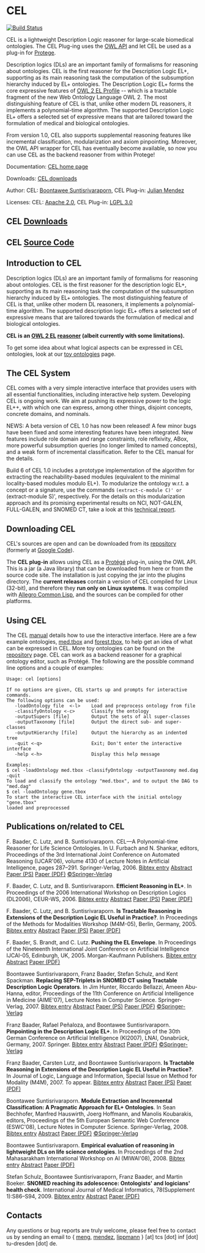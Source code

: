 # CEL

[![Build Status](https://travis-ci.org/julianmendez/cel.png?branch=master)](https://travis-ci.org/julianmendez/cel)


CEL is a lightweight Description Logic reasoner for large-scale biomedical ontologies. The CEL Plug-ing uses the [OWL API](http://owlcs.github.io/owlapi/) and let CEL be used as a plug-in for [Protege](http://protege.stanford.edu/).

Description logics (DLs) are an important family of formalisms for reasoning about ontologies. CEL is the first reasoner for the Description Logic EL+, supporting as its main reasoning task the computation of the subsumption hierarchy induced by EL+ ontologies. The Description Logic EL+ forms the core expressive features of [OWL 2 EL Profile](http://www.w3.org/TR/owl2-profiles/#OWL_2_EL_2) -- which is a tractable fragment of the new Web Ontology Language OWL 2. The most distinguishing feature of CEL is that, unlike other modern DL reasoners, it implements a polynomial-time algorithm. The supported Description Logic EL+ offers a selected set of expressive means that are tailored toward the formulation of medical and biological ontologies.

From version 1.0, CEL also supports supplemental reasoning features like incremental classification, modularization and axiom pinpointing. Moreover, the OWL API wrapper for CEL has eventually become available, so now you can use CEL as the backend reasoner from within Protege!

Documentation: [CEL home page](http://lat.inf.tu-dresden.de/systems/cel/)

Downloads: [CEL downloads](http://lat.inf.tu-dresden.de/systems/cel/downloads.html)

Author: CEL: [Boontawee Suntisrivaraporn](http://www.siit.tu.ac.th/professor_en.php?id=322), CEL Plug-in: [Julian Mendez](http://lat.inf.tu-dresden.de/~mendez/)

Licenses: CEL: [Apache 2.0](http://www.apache.org/licenses/LICENSE-2.0.txt), CEL Plug-in: [LGPL 3.0](http://www.gnu.org/licenses/lgpl-3.0.txt)


## CEL [Downloads](https://lat.inf.tu-dresden.de/systems/cel/downloads.html)


## CEL [Source Code](http://github.com/julianmendez/cel)


## Introduction to CEL

Description logics (DLs) are an important family of formalisms for reasoning about ontologies. CEL is the first reasoner for the description logic EL+, supporting as its main reasoning task the computation of the subsumption hierarchy induced by EL+ ontologies. The most distinguishing feature of CEL is that, unlike other modern DL reasoners, it implements a polynomial-time algorithm. The supported description logic EL+ offers a selected set of expressive means that are tailored towards the formulation of medical and biological ontologies.

**CEL is an [OWL 2 EL](http://www.w3.org/tr/owl2-profiles/#OWL_2_EL) [reasoner](http://www.w3.org/2007/OWL/wiki/Implementations) (albeit currently with some limitations).**

To get some idea about what logical aspects can be expressed in CEL ontologies, look at our [toy ontologies](http://lat.inf.tu-dresden.de/~meng/toyont.html) page.

## The CEL System

CEL comes with a very simple interactive interface that provides users with all essential functionalities, including interactive help system. Developing CEL is ongoing work. We aim at pushing its expressive power to the logic EL++, with which one can express, among other things, disjoint concepts, concrete domains, and nominals.

NEWS: A beta version of CEL 1.0 has now been released! A few minor bugs have been fixed and some interesting features have been integrated. New features include role domain and range constraints, role reflxivity, ABox, more powerful subsumption queries (no longer limited to named concepts), and a weak form of incremental classification. Refer to the CEL manual for the details.

Build 6 of CEL 1.0 includes a prototype implementation of the algorithm for extracting the reachability-based modules (equivalent to the minimal locality-based modules modulo EL+). To modularize the ontology w.r.t. a concept or a signature, use the commands `(extract-c-module C)' or `(extract-module S)', respectively. For the details on this modularization approach and its promising experimental results on NCI, NOT-GALEN, FULL-GALEN, and SNOMED CT, take a look at this [technical report](http://lat.inf.tu-dresden.de/research/reports/2007/Sun-07-LTCS.pdf).


## Downloading CEL

CEL's sources are open and can be downloaded from its [repository](https://github.com/julianmendez/cel) (formerly at [Google Code](http://code.google.com/p/cel/)).

The **CEL plug-in** allows using CEL as a [Protégé](http://protege.stanford.edu/) plug-in, using the OWL API. This is a jar (a Java library) that can be downloaded from here or from the source code site. The installation is just copying the jar into the plugins directory. The **current releases** contain a version of CEL compiled for Linux (32-bit), and therefore they **run only on Linux systems**. It was compiled with [Allegro Common Lisp](http://franz.com/products/allegro-common-lisp/), and the sources can be compiled for other platforms.


## Using CEL

The CEL [manual](http://cel.googlecode.com/files/cel-manual.pdf) details how to use the interactive interface. Here are a few example ontologies, [med.tbox](https://lat.inf.tu-dresden.de/systems/cel/med.tbox) and [forest.tbox](https://lat.inf.tu-dresden.de/systems/cel/forest.tbox), to help get an idea of what can be expressed in CEL. More toy ontologies can be found on the [repository](http://lat.inf.tu-dresden.de/~meng/toyont.html) page. CEL can work as a backend reasoner for a graphical ontology editor, such as Protégé. The following are the possible command line options and a couple of examples:

```
Usage: cel [options]

If no options are given, CEL starts up and prompts for interactive commands.
The following options can be used:
   -loadOntology file  <-l>    Load and preprocess ontology from file
   -classifyOntology <-c>      Classify the ontology
   -outputSupers [file]        Output the sets of all super-classes
   -outputTaxonomy [file]      Output the direct sub- and super-classes
   -outputHierarchy [file]     Output the hierarchy as an indented tree
   -quit <-q>                  Exit; Don't enter the interactive interface
   -help <-h>                  Display this help message

Examples:
$ cel -loadOntology med.tbox -classifyOntology -outputTaxonomy med.dag -quit
To load and classify the ontology "med.tbox", and to output the DAG to "med.dag"
$ cel -loadOntology gene.tbox
To start the interactive CEL interface with the initial ontology "gene.tbox"
loaded and preprocessed
```		


## Publications on/related to CEL

F. Baader, C. Lutz, and B. Suntisrivaraporn. CEL—A Polynomial-time Reasoner for Life Science Ontologies. In U. Furbach and N. Shankar, editors, Proceedings of the 3rd International Joint Conference on Automated Reasoning (IJCAR'06), volume 4130 of Lecture Notes in Artificial Intelligence, pages 287–291. Springer-Verlag, 2006.
[Bibtex entry](http://lat.inf.tu-dresden.de/research/papers/2006/BaaLutSun-IJCAR-06.bib)  [Abstract](http://lat.inf.tu-dresden.de/research/papers-2006.html#BaaLutSun-IJCAR-06)  [Paper (PS)](http://lat.inf.tu-dresden.de/research/papers/2006/BaaLutSun-IJCAR-06.ps.gz)  [Paper (PDF)](http://lat.inf.tu-dresden.de/research/papers/2006/BaaLutSun-IJCAR-06.pdf)  [©Springer-Verlag](http://www.springer.de/comp/lncs/index.html)

F. Baader, C. Lutz, and B. Suntisrivaraporn. **Efficient Reasoning in EL+**. In Proceedings of the 2006 International Workshop on Description Logics (DL2006), CEUR-WS, 2006.
[Bibtex entry](http://lat.inf.tu-dresden.de/research/papers/2006/BaaLutSun-DL-06.bib)  [Abstract](http://lat.inf.tu-dresden.de/research/papers-2006.html#BaaLutSun-DL-06)  [Paper (PS)](http://lat.inf.tu-dresden.de/research/papers/2006/BaaLutSun-DL-06.ps.gz)  [Paper (PDF)](http://lat.inf.tu-dresden.de/research/papers/2006/BaaLutSun-DL-06.pdf)

F. Baader, C. Lutz, and B. Suntisrivaraporn. **Is Tractable Reasoning in Extensions of the Description Logic EL Useful in Practice?**. In Proceedings of the Methods for Modalities Workshop (M4M-05), Berlin, Germany, 2005.
[Bibtex entry](http://lat.inf.tu-dresden.de/research/papers/2005/BaaLutSun-M4M-05.bib)  [Abstract](http://lat.inf.tu-dresden.de/research/papers-2005.html#BaaLutSun-M4M-05)  [Paper (PS)](http://lat.inf.tu-dresden.de/research/papers/2005/BaaLutSun-M4M-05.ps.gs)  [Paper (PDF)](http://lat.inf.tu-dresden.de/research/papers/2005/BaaLutSun-M4M-05.pdf)

F. Baader, S. Brandt, and C. Lutz. **Pushing the EL Envelope**. In Proceedings of the Nineteenth International Joint Conference on Artificial Intelligence IJCAI-05, Edinburgh, UK, 2005. Morgan-Kaufmann Publishers.
[Bibtex entry](http://lat.inf.tu-dresden.de/research/papers/2005/BaaderBrandtLutz-IJCAI-05.bib)  [Abstract](http://lat.inf.tu-dresden.de/research/papers-2005.html#BaaderBrandtLutz-IJCAI-05)  [Paper (PDF)](http://lat.inf.tu-dresden.de/research/papers/2005/BaaderBrandtLutz-IJCAI-05.pdf)

Boontawee Suntisrivaraporn, Franz Baader, Stefan Schulz, and Kent Spackman. **Replacing SEP-Triplets in SNOMED CT using Tractable Description Logic Operators**. In Jim Hunter, Riccardo Bellazzi, Ameen Abu-Hanna, editor, Proceedings of the 11th Conference on Artificial Intelligence in Medicine (AIME'07), Lecture Notes in Computer Science. Springer-Verlag, 2007.
[Bibtex entry](http://lat.inf.tu-dresden.de/research/papers/2007/SunBaaSchSpa-AIME-07.bib)  [Abstract](http://lat.inf.tu-dresden.de/research/papers-2007.html#SunBaaSchSpa-AIME-07)  [Paper (PS)](http://lat.inf.tu-dresden.de/research/papers/2007/SunBaaSchSpa-AIME-07.ps)  [Paper (PDF)](http://lat.inf.tu-dresden.de/research/papers/2007/SunBaaSchSpa-AIME-07.pdf)  [©Springer-Verlag](http://www.springer.de/comp/lncs/index.html)

Franz Baader, Rafael Peñaloza, and Boontawee Suntisrivaraporn. **Pinpointing in the Description Logic EL+**. In Proceedings of the 30th German Conference on Artificial Intelligence (KI2007), LNAI, Osnabrück, Germany, 2007. Springer.
[Bibtex entry](http://lat.inf.tu-dresden.de/research/papers/2007/BaaPenSun-KI07.bib)  [Abstract](http://lat.inf.tu-dresden.de/research/papers-2007.html#BaaPenSun-KI07)  [Paper (PDF)](http://lat.inf.tu-dresden.de/research/papers/2007/BaaPenSun-KI07.pdf)  [©Springer-Verlag](http://www.springer.de/comp/lncs/index.html)

Franz Baader, Carsten Lutz, and Boontawee Suntisrivaraporn. **Is Tractable Reasoning in Extensions of the Description Logic EL Useful in Practice?**. In Journal of Logic, Language and Information, Special Issue on Method for Modality (M4M), 2007. To appear.
[Bibtex entry](http://lat.inf.tu-dresden.de/research/papers/2007/BaaLutSun-JoLLI-07.bib)  [Abstract](http://lat.inf.tu-dresden.de/research/papers-2007.html#BaaLutSun-JoLLI-07)  [Paper (PS)](http://lat.inf.tu-dresden.de/research/papers/2007/BaaLutSun-JoLLI-07.ps.gz)  [Paper (PDF)](http://lat.inf.tu-dresden.de/research/papers/2007/BaaLutSun-JoLLI-07.pdf)

Boontawee Suntisrivaraporn. **Module Extraction and Incremental Classification: A Pragmatic Approach for EL+ Ontologies**. In Sean Bechhofer, Manfred Hauswirth, Joerg Hoffmann, and Manolis Koubarakis, editors, Proceedings of the 5th European Semantic Web Conference (ESWC'08), Lecture Notes in Computer Science. Springer-Verlag, 2008.
[Bibtex entry](http://lat.inf.tu-dresden.de/research/papers/2008/Sun-ESWC-08.bib)  [Abstract](http://lat.inf.tu-dresden.de/research/papers-2008.html#Sun-ESWC-08)  [Paper (PDF)](http://lat.inf.tu-dresden.de/research/papers/2008/Sun-ESWC-08.pdf)  [©Springer-Verlag](http://www.springer.de/comp/lncs/index.html)

Boontawee Suntisrivaraporn. **Empirical evaluation of reasoning in lightweight DLs on life science ontologies**. In Proceedings of the 2nd Mahasarakham International Workshop on AI (MIWAI'08), 2008.
[Bibtex entry](http://lat.inf.tu-dresden.de/research/papers/2008/Sun-MIWAI-08.bib)   [Abstract](https://lat.inf.tu-dresden.de/systems/cel/papers-2008.html#Sun-MIWAI-08)  [Paper (PDF)](http://lat.inf.tu-dresden.de/research/papers/2008/Sun-MIWAI-08.pdf)

Stefan Schulz, Boontawee Suntisrivaraporn, Franz Baader, and Martin Boeker. **SNOMED reaching its adolescence: Ontologists' and logicians' health check**. International Journal of Medical Informatics, 78(Supplement 1):S86–S94, 2009.
[Bibtex entry](http://lat.inf.tu-dresden.de/research/papers/2009/SchEtAl-JMI-09.bib)   [Abstract](https://lat.inf.tu-dresden.de/systems/cel/papers-2009.html#SchEtAl-JMI-09)   [Paper (PDF)](http://lat.inf.tu-dresden.de/research/papers/2009/SchEtAl-JMI-09.pdf)


## Contacts

Any questions or bug reports are truly welcome, please feel free to contact us by sending an email to { [meng](http://lat.inf.tu-dresden.de/~meng), [mendez](http://lat.inf.tu-dresden.de/~mendez), [lippmann](http://lat.inf.tu-dresden.de/~lippmann) } [at] tcs [dot] inf [dot] tu-dresden [dot] de.


